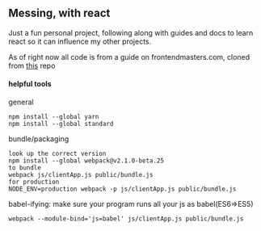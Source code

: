 ## Messing, with react
Just a fun personal project, following along with guides and docs to learn react so it can influence my other projects. 

As of right now all code is from a guide on frontendmasters.com, cloned from [this](https://github.com/btholt/complete-intro-to-react/tree/start "btholt's guide") repo

#### helpful tools
general
```
npm install --global yarn
npm install --global standard
```

bundle/packaging
```
look up the correct version
npm install --global webpack@v2.1.0-beta.25
to bundle
webpack js/clientApp.js public/bundle.js
for production
NODE_ENV=production webpack -p js/clientApp.js public/bundle.js
```
babel-ifying: make sure your program runs all your js as babel(ES6=>ES5)
```
webpack --module-bind='js=babel' js/clientApp.js public/bundle.js
```
